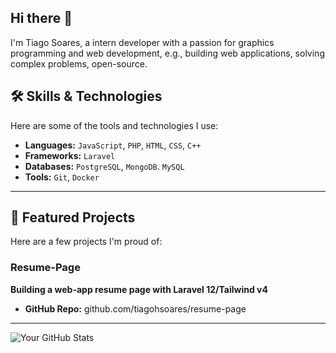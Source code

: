 ## Hi there 👋

I'm Tiago Soares, a intern developer with a passion for graphics programming and web development, e.g., building web applications, solving complex problems, open-source.

## 🛠️ Skills & Technologies

Here are some of the tools and technologies I use:

* **Languages:** `JavaScript`, `PHP`, `HTML`, `CSS`, `C++`
* **Frameworks:** `Laravel`
* **Databases:** `PostgreSQL`, `MongoDB`. `MySQL`
* **Tools:** `Git`, `Docker`

---

## 🚀 Featured Projects

Here are a few projects I'm proud of:

### Resume-Page
**Building a web-app resume page with Laravel 12/Tailwind v4**
-   **GitHub Repo:** github.com/tiagohsoares/resume-page

---

![Your GitHub Stats](https://github-readme-stats.vercel.app/api?username=tiagohsoares&show_icons=true&theme=radical)

